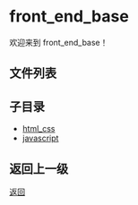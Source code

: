 # front_end_base

欢迎来到 front_end_base！

## 文件列表



## 子目录

- [html_css](front_end/front_end_base/html_css/README)
- [javascript](front_end/front_end_base/javascript/README)

## 返回上一级

[返回](../README.md)